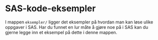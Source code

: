 # SAS-kode-eksempler

I mappen `eksempler/` ligger det eksempler på hvordan man kan løse ulike oppgaver i SAS. Har du funnet en lur måte å gjøre noe på i SAS kan du gjerne legge inn et eksempel på dette i denne mappen.
